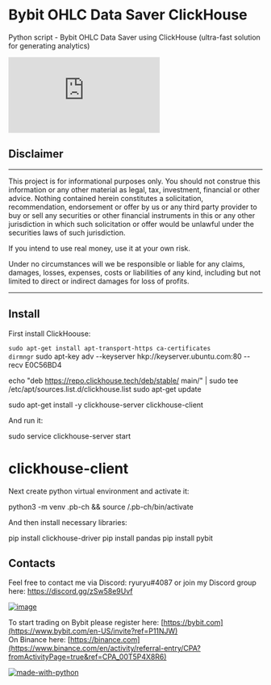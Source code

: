# Bybit OHLC Data Saver ClickHouse
Python script - Bybit OHLC Data Saver using ClickHouse (ultra-fast solution for generating analytics)

[![Latest release](https://badgen.net/github/release/Naereen/Strapdown.js)](https://aadresearch.xyz)

## Disclaimer
<hr>
This project is for informational purposes only. You should not construe this information or any other material as legal, tax, investment, financial or other advice. Nothing contained herein constitutes a solicitation, recommendation, endorsement or offer by us or any third party provider to buy or sell any securities or other financial instruments in this or any other jurisdiction in which such solicitation or offer would be unlawful under the securities laws of such jurisdiction.

If you intend to use real money, use it at your own risk.

Under no circumstances will we be responsible or liable for any claims, damages, losses, expenses, costs or liabilities of any kind, including but not limited to direct or indirect damages for loss of profits.
<hr>

## Install

First install ClickHoouse:

<code>sudo apt-get install apt-transport-https ca-certificates dirmngr</code>
sudo apt-key adv --keyserver hkp://keyserver.ubuntu.com:80 --recv E0C56BD4

echo "deb https://repo.clickhouse.tech/deb/stable/ main/" | sudo tee \
   /etc/apt/sources.list.d/clickhouse.list
sudo apt-get update

sudo apt-get install -y clickhouse-server clickhouse-client

And run it:

sudo service clickhouse-server start
# clickhouse-client

Next create python virtual environment and activate it:

python3 -m venv .pb-ch && source /.pb-ch/bin/activate

And then install necessary libraries:

pip install clickhouse-driver
pip install pandas
pip install pybit

## Contacts
Feel free to contact me via Discord: ryuryu#4087
or join my Discord group here: https://discord.gg/zSw58e9Uvf

<a href="https://discord.gg/zSw58e9Uvf">![image](https://user-images.githubusercontent.com/81808867/166115186-70de12b2-39fd-4eda-bb12-c1d8bec24ac6.png)</a>

To start trading on Bybit please register here: [https://bybit.com](https://www.bybit.com/en-US/invite?ref=P11NJW)<br>
On Binance here: [https://binance.com](https://www.binance.com/en/activity/referral-entry/CPA?fromActivityPage=true&ref=CPA_00T5P4X8R6)

[![made-with-python](https://img.shields.io/badge/Made%20with-Python-1f425f.svg)](https://www.python.org/)
